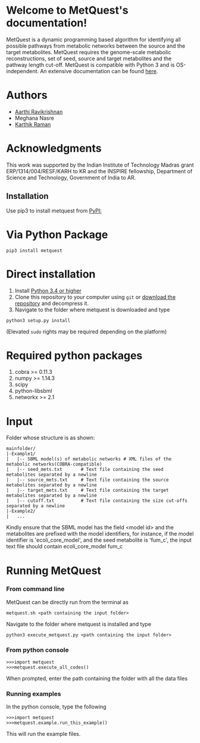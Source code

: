 ﻿Welcome to MetQuest\'s documentation!
=====================================

MetQuest is a dynamic programming based algorithm for identifying all
possible pathways from metabolic networks between the source and the
target metabolites. MetQuest requires the genome-scale metabolic
reconstructions, set of seed, source and target metabolites and the
pathway length cut-off. MetQuest is compatible with Python 3 and is
OS-independent. An extensive documentation can be found [here](http://metquestdoc.readthedocs.io/).

Authors
=======

-   [Aarthi Ravikrishnan](https://github.com/aarthi31)
-   Meghana Nasre
-   [Karthik Raman](https://github.com/karthikraman)

Acknowledgments
===============

This work was supported by the Indian Institute of Technology Madras
grant ERP/1314/004/RESF/KARH to KR and the INSPIRE fellowship,
Department of Science and Technology, Government of India to AR.

Installation
------------

Use pip3 to install metquest from
[PyPI:](https://pypi.python.org/pypi/metquest)

Via Python Package
==================

``` {.sourceCode .bash}
pip3 install metquest
```

Direct installation
===================

1.  Install [Python 3.4 or higher](https://www.python.org/downloads/)
2.  Clone this repository to your computer using `git` or [download the
    repository](https://github.com/aarthi31/MetQuest/) and decompress
    it.
3.  Navigate to the folder where metquest is downloaded and type

``` {.sourceCode .bash}
python3 setup.py install
```

(Elevated `sudo` rights may be required depending on the platform)

Required python packages
========================

1.  cobra \>= 0.11.3
2.  numpy \>= 1.14.3
3.  scipy
4.  python-libsbml
5.  networkx \>= 2.1

Input
=====

Folder whose structure is as shown:

``` {.sourceCode .text}
mainfolder/
|-Example1/
|   |-- SBML model(s) of metabolic networks # XML files of the metabolic networks(COBRA-compatible)
|   |-- seed_mets.txt       # Text file containing the seed metabolites separated by a newline
|   |-- source_mets.txt     # Text file containing the source metabolites separated by a newline
|   |-- target_mets.txt     # Text file containing the target metabolites separated by a newline
|   |-- cutoff.txt          # Text file containing the size cut-offs separated by a newline  
|-Example2/
|   ...
```

Kindly ensure that the SBML model has the field \<model id\> and the
metabolites are prefixed with the model identifiers, for instance, if
the model identifier is \'ecoli\_core\_model\', and the seed metabolite
is \'fum\_c\', the input text file should contain ecoli\_core\_model
fum\_c

Running MetQuest
================

### From command line

MetQuest can be directly run from the terminal as

``` {.sourceCode .bash}
metquest.sh <path containing the input folder>
```

Navigate to the folder where metquest is installed and type

``` {.sourceCode .bash}
python3 execute_metquest.py <path containing the input folder>
```

### From python console

``` 
>>>import metquest
>>>metquest.execute_all_codes()
```

When prompted, enter the path containing the folder with all the data files

### Running examples

In the python console, type the following

```
>>>import metquest
>>>metquest.example.run_this_example()
```

This will run the example files.
